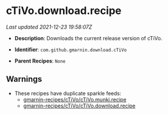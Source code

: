 # cTiVo.download.recipe

_Last updated 2021-12-23 19:58:07Z_

- **Description**: Downloads the current release version of cTiVo.

- **Identifier**: `com.github.gmarnin.download.cTiVo`

- **Parent Recipes**: `None`

## Warnings

- These recipes have duplicate sparkle feeds:
    - [gmarnin-recipes/cTiVo/cTiVo.munki.recipe](/autopkg-dupe-tracker/gmarnin-recipes/cTiVo/cTiVo.munki.recipe)
    - [gmarnin-recipes/cTiVo/cTiVo.download.recipe](/autopkg-dupe-tracker/gmarnin-recipes/cTiVo/cTiVo.download.recipe)